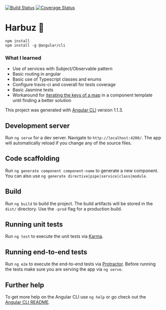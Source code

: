 [![Build Status](https://travis-ci.org/flesnuk/harbuz.svg?branch=master)](https://travis-ci.org/flesnuk/harbuz)
[![Coverage Status](https://coveralls.io/repos/github/flesnuk/harbuz/badge.svg?branch=master)](https://coveralls.io/github/flesnuk/harbuz?branch=master)

# Harbuz :watermelon:

```shell
npm install
npm install -g @angular/cli
```
### What I learned
- Use of services with Subject/Observable pattern
- Basic routing in angular
- Basic use of Typescript classes and enums
- Configure travis-ci and coverall for tests coverage
- Basic Jasmine tests
- Workaround for [iterating the keys of a map](https://github.com/flesnuk/harbuz/blob/8272736d595957b9dccc4d60b001ebac53e81839/src/app/ingredients/ingredients.component.ts#L33) in a component template until finding a better solution

This project was generated with [Angular CLI](https://github.com/angular/angular-cli) version 1.1.3.

## Development server

Run `ng serve` for a dev server. Navigate to `http://localhost:4200/`. The app will automatically reload if you change any of the source files.

## Code scaffolding

Run `ng generate component component-name` to generate a new component. You can also use `ng generate directive|pipe|service|class|module`.

## Build

Run `ng build` to build the project. The build artifacts will be stored in the `dist/` directory. Use the `-prod` flag for a production build.

## Running unit tests

Run `ng test` to execute the unit tests via [Karma](https://karma-runner.github.io).

## Running end-to-end tests

Run `ng e2e` to execute the end-to-end tests via [Protractor](http://www.protractortest.org/).
Before running the tests make sure you are serving the app via `ng serve`.

## Further help

To get more help on the Angular CLI use `ng help` or go check out the [Angular CLI README](https://github.com/angular/angular-cli/blob/master/README.md).
